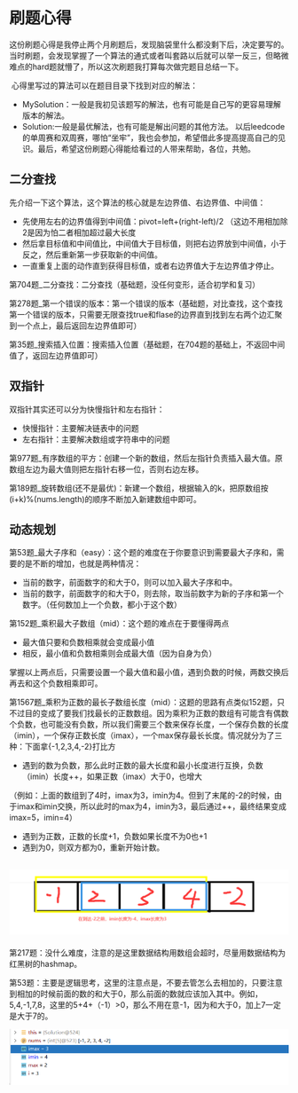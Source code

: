 # 刷题心得

​	这份刷题心得是我停止两个月刷题后，发现脑袋里什么都没剩下后，决定要写的。当时刷题，会发现掌握了一个算法的通式或者叫套路以后就可以举一反三，但略微难点的hard题就懵了，所以这次刷题我打算每次做完题目总结一下。

​	心得里写过的算法可以在题目目录下找到对应的解法：

* MySolution：一般是我初见该题写的解法，也有可能是自己写的更容易理解版本的解法。
* Solution:一般是最优解法，也有可能是解出问题的其他方法。
以后leedcode的单周赛和双周赛，哪怕“坐牢”，我也会参加，希望借此多提高提高自己的见识。最后，希望这份刷题心得能给看过的人带来帮助，各位，共勉。

## 二分查找

先介绍一下这个算法，这个算法的核心就是左边界值、右边界值、中间值：

* 先使用左右的边界值得到中间值：pivot=left+(right-left)/2 （这边不用相加除2是因为怕二者相加超过最大长度
* 然后拿目标值和中间值比，中间值大于目标值，则把右边界放到中间值，小于反之，然后重新第一步获取新的中间值。
* 一直重复上面的动作直到获得目标值，或者右边界值大于左边界值才停止。

第704题_二分查找：二分查找（基础题，没任何变形，适合初学和复习）

第278题_第一个错误的版本：第一个错误的版本（基础题，对比查找，这个查找第一个错误的版本，只需要无限查找true和flase的边界直到找到左右两个边汇聚到一个点上，最后返回左边界值即可）

第35题_搜索插入位置：搜索插入位置（基础题，在704题的基础上，不返回中间值了，返回左边界值即可）

## 双指针

双指针其实还可以分为快慢指针和左右指针：

* 快慢指针：主要解决链表中的问题
* 左右指针：主要解决数组或字符串中的问题

第977题_有序数组的平方：创建一个新的数组，然后左指针负责插入最大值。原数组左边为最大值则把左指针右移一位，否则右边左移。

第189题_旋转数组(还不是最优)：新建一个数组，根据输入的k，把原数组按(i+k)%(nums.length)的顺序不断加入新建数组中即可。



## 动态规划

第53题_最大子序和（easy）：这个题的难度在于你要意识到需要最大子序和，需要的是不断的增加，也就是两种情况：

* 当前的数字，前面数字的和大于0，则可以加入最大子序和中。
* 当前的数字，前面数字的和大于0，则去除，取当前数字为新的子序和第一个数字。（任何数加上一个负数，都小于这个数）

第152题_乘积最大子数组（mid）：这个题的难点在于要懂得两点

* 最大值只要和负数相乘就会变成最小值
* 相反，最小值和负数相乘则会成最大值（因为自身为负）

掌握以上两点后，只需要设置一个最大值和最小值，遇到负数的时候，两数交换后再去和这个负数相乘即可。

第1567题_乘积为正数的最长子数组长度（mid）：这题的思路有点类似152题，只不过目的变成了要我们找最长的正数数组。因为乘积为正数的数组有可能含有偶数个负数，也可能没有负数，所以我们需要三个数来保存长度，一个保存负数的长度（imin），一个保存正数长度（imax），一个max保存最长长度。情况就分为了三种：下面拿{-1,2,3,4,-2}打比方

* 遇到的数为负数，那么此时正数的最大长度和最小长度进行互换，负数（imin）长度++，如果正数（imax）大于0，也增大

（例如：上面的数组到了4时，imax为3，imin为4。但到了末尾的-2的时候，由于imax和imin交换，所以此时的max为4，imin为3，最后通过++，最终结果变成imax=5，imin=4）

* 遇到为正数，正数的长度+1，负数如果长度不为0也+1
* 遇到为0，则双方都为0，重新开始计数。

## ![image-20220105145459343](刷题心得/image-20220105145459343.png)

第217题：没什么难度，注意的是这里数据结构用数组会超时，尽量用数据结构为红黑树的hashmap。

第53题：主要是逻辑思考，这里的注意点是，不要去管怎么去相加的，只要注意到相加的时候前面的数的和大于0，那么前面的数就应该加入其中。例如，5,4,-1,7,8，这里的5+4+（-1）>0，那么不用在意-1，因为和大于0，加上7一定是大于7的。

![image-20220105145734006](刷题心得/image-20220105145734006.png)

